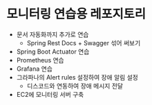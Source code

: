 # 모니터링 연습용 레포지토리
- 문서 자동화까지 추가로 연습
  - Spring Rest Docs + Swagger 섞어 써보기
- Spring Boot Actuator 연습
- Prometheus 연습
- Grafana 연습
- 그라파나의 Alert rules 설정하여 장애 알림 설정
  - 디스코드와 연동하여 장애 메시지 전달
- EC2에 모니터링 서버 구축
